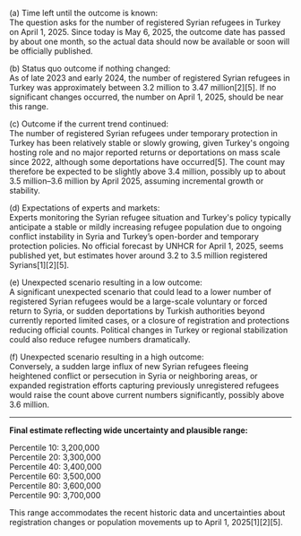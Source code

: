 (a) Time left until the outcome is known:  
The question asks for the number of registered Syrian refugees in Turkey on April 1, 2025. Since today is May 6, 2025, the outcome date has passed by about one month, so the actual data should now be available or soon will be officially published.

(b) Status quo outcome if nothing changed:  
As of late 2023 and early 2024, the number of registered Syrian refugees in Turkey was approximately between 3.2 million to 3.47 million[2][5]. If no significant changes occurred, the number on April 1, 2025, should be near this range.

(c) Outcome if the current trend continued:  
The number of registered Syrian refugees under temporary protection in Turkey has been relatively stable or slowly growing, given Turkey's ongoing hosting role and no major reported returns or deportations on mass scale since 2022, although some deportations have occurred[5]. The count may therefore be expected to be slightly above 3.4 million, possibly up to about 3.5 million–3.6 million by April 2025, assuming incremental growth or stability.

(d) Expectations of experts and markets:  
Experts monitoring the Syrian refugee situation and Turkey's policy typically anticipate a stable or mildly increasing refugee population due to ongoing conflict instability in Syria and Turkey’s open-border and temporary protection policies. No official forecast by UNHCR for April 1, 2025, seems published yet, but estimates hover around 3.2 to 3.5 million registered Syrians[1][2][5].

(e) Unexpected scenario resulting in a low outcome:  
A significant unexpected scenario that could lead to a lower number of registered Syrian refugees would be a large-scale voluntary or forced return to Syria, or sudden deportations by Turkish authorities beyond currently reported limited cases, or a closure of registration and protections reducing official counts. Political changes in Turkey or regional stabilization could also reduce refugee numbers dramatically.

(f) Unexpected scenario resulting in a high outcome:  
Conversely, a sudden large influx of new Syrian refugees fleeing heightened conflict or persecution in Syria or neighboring areas, or expanded registration efforts capturing previously unregistered refugees would raise the count above current numbers significantly, possibly above 3.6 million.

---

**Final estimate reflecting wide uncertainty and plausible range:**

Percentile 10: 3,200,000  
Percentile 20: 3,300,000  
Percentile 40: 3,400,000  
Percentile 60: 3,500,000  
Percentile 80: 3,600,000  
Percentile 90: 3,700,000

This range accommodates the recent historic data and uncertainties about registration changes or population movements up to April 1, 2025[1][2][5].